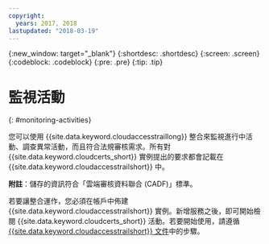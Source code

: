 ```yaml
---
copyright:
  years: 2017, 2018
lastupdated: "2018-03-19"
---
```

{:new_window: target="_blank"}
{:shortdesc: .shortdesc}
{:screen: .screen}
{:codeblock: .codeblock}
{:pre: .pre}
{:tip: .tip}

# 監視活動
{: #monitoring-activities}

您可以使用 {{site.data.keyword.cloudaccesstraillong}} 整合來監視進行中活動、調查異常活動，而且符合法規審核需求。所有對 {{site.data.keyword.cloudcerts_short}} 實例提出的要求都會記載在 {{site.data.keyword.cloudaccesstrailshort}} 中。

**附註**：儲存的資訊符合「雲端審核資料聯合 (CADF)」標準。

若要讓整合運作，您必須在帳戶中佈建 {{site.data.keyword.cloudaccesstrailshort}} 實例。新增服務之後，即可開始檢閱 {{site.data.keyword.cloudcerts_short}} 活動。若要開始使用，請遵循 [{{site.data.keyword.cloudaccesstrailshort}} 文件](../cloud-activity-tracker/index.html#getting-started-with-cla)中的步驟。
